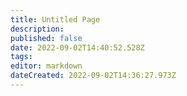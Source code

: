 ```yaml
---
title: Untitled Page
description: 
published: false
date: 2022-09-02T14:40:52.528Z
tags: 
editor: markdown
dateCreated: 2022-09-02T14:36:27.973Z
---
```


</div>